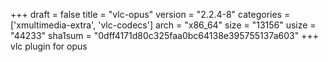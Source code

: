 +++
draft = false
title = "vlc-opus"
version = "2.2.4-8"
categories = ['xmultimedia-extra', 'vlc-codecs']
arch = "x86_64"
size = "13156"
usize = "44233"
sha1sum = "0dff4171d80c325faa0bc64138e395755137a603"
+++
vlc plugin for opus